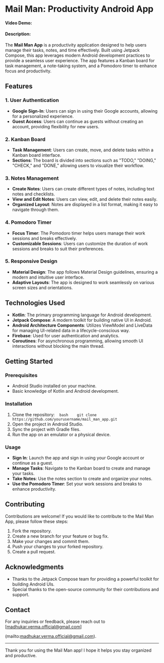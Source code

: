 # Mail Man: Productivity Android App
#### Video Demo:  
#### Description:
The **Mail Man App** is a productivity application designed to help users manage their tasks, notes, and time effectively. 
Built using Jetpack Compose, this app leverages modern Android development practices to provide a seamless user experience. 
The app features a Kanban board for task management, a note-taking system, and a Pomodoro timer to enhance focus and productivity.

## Features

### 1. User Authentication
- **Google Sign-In**: Users can sign in using their Google accounts, allowing for a personalized experience.
- **Guest Access**: Users can continue as guests without creating an account, providing flexibility for new users.

### 2. Kanban Board
- **Task Management**: Users can create, move, and delete tasks within a Kanban board interface.
- **Sections**: The board is divided into sections such as "TODO," "DOING," "CHECK," and "DONE," allowing users to visualize their workflow.

### 3. Notes Management
- **Create Notes**: Users can create different types of notes, including text notes and checklists.
- **View and Edit Notes**: Users can view, edit, and delete their notes easily.
- **Organized Layout**: Notes are displayed in a list format, making it easy to navigate through them.

### 4. Pomodoro Timer
- **Focus Timer**: The Pomodoro timer helps users manage their work sessions and breaks effectively.
- **Customizable Sessions**: Users can customize the duration of work sessions and breaks to suit their preferences.

### 5. Responsive Design
- **Material Design**: The app follows Material Design guidelines, ensuring a modern and intuitive user interface.
- **Adaptive Layouts**: The app is designed to work seamlessly on various screen sizes and orientations.

## Technologies Used

- **Kotlin**: The primary programming language for Android development.
- **Jetpack Compose**: A modern toolkit for building native UI in Android.
- **Android Architecture Components**: Utilizes ViewModel and LiveData for managing UI-related data in a lifecycle-conscious way.
- **Firebase**: Used for user authentication and analytics.
- **Coroutines**: For asynchronous programming, allowing smooth UI interactions without blocking the main thread.

## Getting Started

### Prerequisites
- Android Studio installed on your machine.
- Basic knowledge of Kotlin and Android development.

### Installation
1. Clone the repository:
   ```bash
   git clone https://github.com/yourusername/mail_man_app.git
   ```
2. Open the project in Android Studio.
3. Sync the project with Gradle files.
4. Run the app on an emulator or a physical device.

### Usage
- **Sign In**: Launch the app and sign in using your Google account or continue as a guest.
- **Manage Tasks**: Navigate to the Kanban board to create and manage your tasks.
- **Take Notes**: Use the notes section to create and organize your notes.
- **Use the Pomodoro Timer**: Set your work sessions and breaks to enhance productivity.

## Contributing

Contributions are welcome! If you would like to contribute to the Mail Man App, please follow these steps:

1. Fork the repository.
2. Create a new branch for your feature or bug fix.
3. Make your changes and commit them.
4. Push your changes to your forked repository.
5. Create a pull request.

## Acknowledgments

- Thanks to the Jetpack Compose team for providing a powerful toolkit for building Android UIs.
- Special thanks to the open-source community for their contributions and support.

## Contact

For any inquiries or feedback, please reach out to [madhukar.verma.official@gmail.com]

(mailto:madhukar.verma.official@gmail.com).

---

Thank you for using the Mail Man app! I hope it helps you stay organized and productive.

